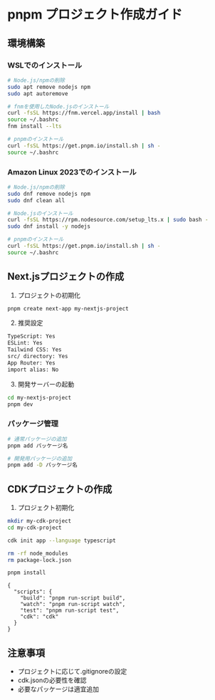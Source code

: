 # pnpm プロジェクト作成ガイド

## 環境構築
### WSLでのインストール
```bash
# Node.js/npmの削除
sudo apt remove nodejs npm
sudo apt autoremove

# fnmを使用したNode.jsのインストール
curl -fsSL https://fnm.vercel.app/install | bash
source ~/.bashrc
fnm install --lts

# pnpmのインストール
curl -fsSL https://get.pnpm.io/install.sh | sh -
source ~/.bashrc
```

### Amazon Linux 2023でのインストール
```bash
# Node.js/npmの削除
sudo dnf remove nodejs npm
sudo dnf clean all

# Node.jsのインストール
curl -fsSL https://rpm.nodesource.com/setup_lts.x | sudo bash -
sudo dnf install -y nodejs

# pnpmのインストール
curl -fsSL https://get.pnpm.io/install.sh | sh -
source ~/.bashrc
```

## Next.jsプロジェクトの作成
1. プロジェクトの初期化
```bash
pnpm create next-app my-nextjs-project
```

2. 推奨設定
```bash
TypeScript: Yes
ESLint: Yes
Tailwind CSS: Yes
src/ directory: Yes
App Router: Yes
import alias: No
```

3. 開発サーバーの起動
```bash
cd my-nextjs-project
pnpm dev
```

### パッケージ管理
```bash
# 通常パッケージの追加
pnpm add パッケージ名

# 開発用パッケージの追加
pnpm add -D パッケージ名
```

## CDKプロジェクトの作成
1. プロジェクト初期化
```bash
mkdir my-cdk-project
cd my-cdk-project

cdk init app --language typescript

rm -rf node_modules
rm package-lock.json

pnpm install
```

```
{
  "scripts": {
    "build": "pnpm run-script build",
    "watch": "pnpm run-script watch",
    "test": "pnpm run-script test",
    "cdk": "cdk"
  }
}
```

## 注意事項
- プロジェクトに応じて.gitignoreの設定
- cdk.jsonの必要性を確認
- 必要なパッケージは適宜追加
